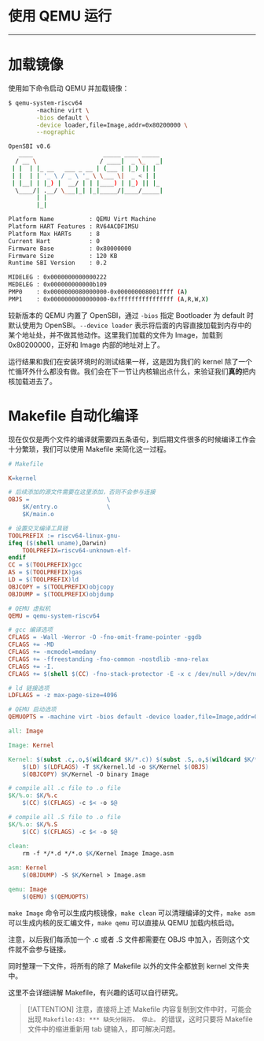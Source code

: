 # 使用 QEMU 运行

----

# 加载镜像

使用如下命令启动 QEMU 并加载镜像：

```bash
$ qemu-system-riscv64 
		-machine virt \
		-bios default \
		-device loader,file=Image,addr=0x80200000 \
		--nographic

OpenSBI v0.6
   ____                    _____ ____ _____
  / __ \                  / ____|  _ \_   _|
 | |  | |_ __   ___ _ __ | (___ | |_) || |
 | |  | | '_ \ / _ \ '_ \ \___ \|  _ < | |
 | |__| | |_) |  __/ | | |____) | |_) || |_
  \____/| .__/ \___|_| |_|_____/|____/_____|
        | |
        |_|

Platform Name          : QEMU Virt Machine
Platform HART Features : RV64ACDFIMSU
Platform Max HARTs     : 8
Current Hart           : 0
Firmware Base          : 0x80000000
Firmware Size          : 120 KB
Runtime SBI Version    : 0.2

MIDELEG : 0x0000000000000222
MEDELEG : 0x000000000000b109
PMP0    : 0x0000000080000000-0x000000008001ffff (A)
PMP1    : 0x0000000000000000-0xffffffffffffffff (A,R,W,X)
```

较新版本的 QEMU 内置了 OpenSBI，通过 `-bios` 指定 Bootloader 为 default 时默认使用为 OpenSBI。`--device loader` 表示将后面的内容直接加载到内存中的某个地址处，并不做其他动作。这里我们加载的文件为 Image，加载到 0x80200000，正好和 Image 内部的地址对上了。

运行结果和我们在安装环境时的测试结果一样，这是因为我们的 kernel 除了一个忙循环外什么都没有做。我们会在下一节让内核输出点什么，来验证我们**真的**把内核加载进去了。

# Makefile 自动化编译

现在仅仅是两个文件的编译就需要四五条语句，到后期文件很多的时候编译工作会十分繁琐，我们可以使用 Makefile 来简化这一过程。

```makefile
# Makefile

K=kernel

# 后续添加的源文件需要在这里添加，否则不会参与连接
OBJS = 						\
    $K/entry.o              \
	$K/main.o

# 设置交叉编译工具链
TOOLPREFIX := riscv64-linux-gnu-
ifeq ($(shell uname),Darwin)
	TOOLPREFIX=riscv64-unknown-elf-
endif
CC = $(TOOLPREFIX)gcc
AS = $(TOOLPREFIX)gas
LD = $(TOOLPREFIX)ld
OBJCOPY = $(TOOLPREFIX)objcopy
OBJDUMP = $(TOOLPREFIX)objdump

# QEMU 虚拟机
QEMU = qemu-system-riscv64

# gcc 编译选项
CFLAGS = -Wall -Werror -O -fno-omit-frame-pointer -ggdb
CFLAGS += -MD
CFLAGS += -mcmodel=medany
CFLAGS += -ffreestanding -fno-common -nostdlib -mno-relax
CFLAGS += -I.
CFLAGS += $(shell $(CC) -fno-stack-protector -E -x c /dev/null >/dev/null 2>&1 && echo -fno-stack-protector)

# ld 链接选项
LDFLAGS = -z max-page-size=4096

# QEMU 启动选项
QEMUOPTS = -machine virt -bios default -device loader,file=Image,addr=0x80200000 --nographic

all: Image

Image: Kernel

Kernel: $(subst .c,.o,$(wildcard $K/*.c)) $(subst .S,.o,$(wildcard $K/*.S))
	$(LD) $(LDFLAGS) -T $K/kernel.ld -o $K/Kernel $(OBJS)
	$(OBJCOPY) $K/Kernel -O binary Image

# compile all .c file to .o file
$K/%.o: $K/%.c
	$(CC) $(CFLAGS) -c $< -o $@

# compile all .S file to .o file
$K/%.o: $K/%.S
	$(CC) $(CFLAGS) -c $< -o $@

clean:
	rm -f */*.d */*.o $K/Kernel Image Image.asm
	
asm: Kernel
	$(OBJDUMP) -S $K/Kernel > Image.asm

qemu: Image
	$(QEMU) $(QEMUOPTS)
```

`make Image` 命令可以生成内核镜像，`make clean` 可以清理编译的文件，`make asm` 可以生成内核的反汇编文件，`make qemu` 可以直接从 QEMU 加载内核启动。

注意，以后我们每添加一个 .c 或者 .S 文件都需要在 OBJS 中加入，否则这个文件就不会参与链接。

同时整理一下文件，将所有的除了 Makefile 以外的文件全都放到 kernel 文件夹中。

这里不会详细讲解 Makefile，有兴趣的话可以自行研究。

> [!ATTENTION]
> 注意，直接将上述 Makefile 内容复制到文件中时，可能会出现 `Makefile:43: *** 缺失分隔符。 停止。` 的错误，这时只要将 Makefile 文件中的缩进重新用 tab 键输入，即可解决问题。